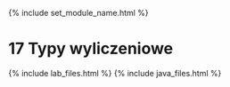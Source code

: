 {% include set_module_name.html %}
# 17 Typy wyliczeniowe
{% include lab_files.html %}
{% include java_files.html %}